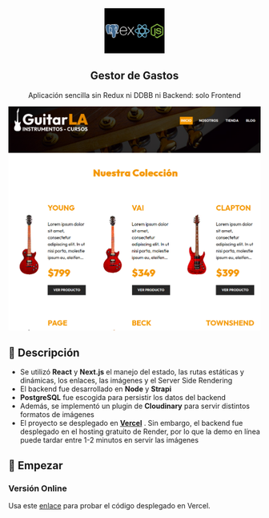 

<div align="center">
  <img src="logo.jpeg" height="90px" width="auto" /> 
  <h2>Gestor de Gastos</h2>
  <p>
    Aplicación sencilla sin Redux ni DDBB ni Backend: solo Frontend
  </p>
  <img src="portada.png"></img>
</div>

## 📜 Descripción

- Se utilizó **React** y **Next.js** el manejo del estado, las rutas estáticas y dinámicas, los enlaces, las imágenes y el Server Side Rendering
- El backend fue desarrollado en **Node** y **Strapi**
- **PostgreSQL** fue escogida para persistir los datos del backend
- Además, se implementó un plugin de **Cloudinary** para servir distintos formatos de imágenes 
- El proyecto se desplegado en [**Vercel**](https://frontend-next-p6.vercel.app/) . Sin embargo, el backend fue desplegado en el hosting gratuito de Render, por lo que la demo en línea puede tardar entre 1-2 minutos en servir las imágenes


## 🚀 Empezar

### **Versión Online**

Usa este [enlace](https://frontend-next-p6.vercel.app/ "Probar Demo") para probar el código desplegado en Vercel.
